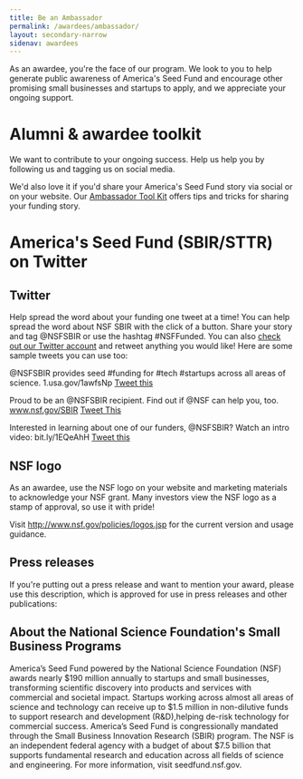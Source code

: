 ```yaml
---
title: Be an Ambassador
permalink: /awardees/ambassador/
layout: secondary-narrow
sidenav: awardees
---
```


As an awardee, you're the face of our program. We look to you to help generate public awareness of America's Seed Fund and encourage other promising small businesses and startups to apply, and we appreciate your ongoing support.

# Alumni & awardee toolkit

We want to contribute to your ongoing success. Help us help you by following us and tagging us on social media.

We'd also love it if you'd share your America's Seed Fund story via social or on your website. Our [Ambassador Tool Kit](/files/NSF_SBIR_Ambassador_Toolkit.pdf) offers tips and tricks for sharing your funding story.

# America's Seed Fund (SBIR/STTR) on Twitter

## Twitter
Help spread the word about your funding one tweet at a time! You can help spread the word about NSF SBIR with the click of a button. Share your story and tag @NSFSBIR or use the hashtag #NSFFunded. You can also [check out our Twitter account](https://twitter.com/NSFSBIR) and retweet anything you would like!
Here are some sample tweets you can use too:

@NSFSBIR provides seed #funding for #tech #startups across all areas of science. 1.usa.gov/1awfsNp
[Tweet this](http://twitter.com/home/?status=.@NSFInnovateSBIR%20provides%20seed%20funding%20for%20science%20and%20technology%20%23startups%20(like%20us!)%201.usa.gov/1awfsNp)

Proud to be an @NSFSBIR recipient. Find out if @NSF can help you, too. www.nsf.gov/SBIR
[Tweet This](http://twitter.com/home/?status=Proud%20to%20be%20an%20@NSFInnovateSBIR%20recipient.%20Find%20out%20if%20@NSF%20can%20help%20you,%20too.%201.usa.gov/1EiFhg4)

Interested in learning about one of our funders, @NSFSBIR? Watch an intro video: bit.ly/1EQeAhH
[Tweet this](http://twitter.com/home/?status=Interested%20in%20learning%20about%20one%20of%20our%20funders,%20@NSFInnovateSBIR?%20(Video):%20bit.ly/1EQeAhH)

## NSF logo

As an awardee, use the NSF logo on your website and marketing materials to acknowledge your NSF grant. Many investors view the NSF logo as a stamp of approval, so use it with pride!

Visit http://www.nsf.gov/policies/logos.jsp for the current version and usage guidance.

## Press releases
If you're putting out a press release and want to mention your award, please use this description, which is approved for use in press releases and other publications:

## About the National Science Foundation's Small Business Programs
America’s Seed Fund powered by the National Science Foundation (NSF) awards nearly $190 million annually to startups and small businesses, transforming scientific discovery into products and services with commercial and societal impact. Startups working across almost all areas of science and technology can receive up to $1.5 million in non-dilutive funds to support research and development (R&D),helping de-risk technology for commercial success. America’s Seed Fund is congressionally mandated through the Small Business Innovation Research (SBIR) program. The NSF is an independent federal agency with a budget of about $7.5 billion that supports fundamental research and education across all fields of science and engineering. For more information, visit seedfund.nsf.gov.
